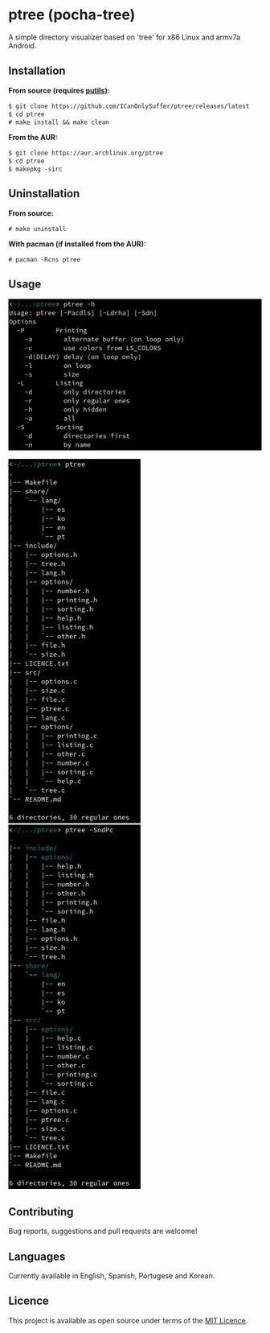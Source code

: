 # ptree (pocha-tree)

A simple directory visualizer based on 'tree' for x86 Linux and armv7a Android.

## Installation

**From source (requires [putils](https://github.com/ICanOnlySuffer/putils)):**

	$ git clone https://github.com/ICanOnlySuffer/ptree/releases/latest
	$ cd ptree
	# make install && make clean

**From the AUR:**

	$ git clone https://aur.archlinux.org/ptree
	$ cd ptree
	$ makepkg -sirc

## Uninstallation

**From source:**

	# make uninstall

**With pacman (if installed from the AUR):**

	# pacman -Rcns ptree

## Usage

![](./.readme/help.png)

![](./.readme/default.png) ![](./.readme/colored-and-sorted.png)

## Contributing

Bug reports, suggestions and pull requests are welcome!

## Languages

Currently available in English, Spanish, Portugese and Korean.

## Licence

This project is available as open source under terms of the
[MIT Licence](https://opensource.org/licenses/MIT).

